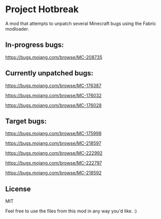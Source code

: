 # Project Hotbreak

A mod that attempts to unpatch several Minecraft bugs using the Fabric modloader.

## In-progress bugs:

https://bugs.mojang.com/browse/MC-208735
 
## Currently unpatched bugs:

https://bugs.mojang.com/browse/MC-176387

https://bugs.mojang.com/browse/MC-176032

https://bugs.mojang.com/browse/MC-176028

## Target bugs:

https://bugs.mojang.com/browse/MC-175998

https://bugs.mojang.com/browse/MC-218597

https://bugs.mojang.com/browse/MC-222992

https://bugs.mojang.com/browse/MC-222797

https://bugs.mojang.com/browse/MC-218592




## License

MIT

Feel free to use the files from this mod in any way you'd like. :)
